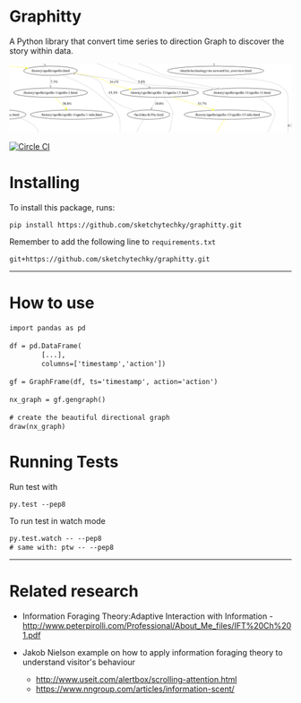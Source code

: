 
# Graphitty

A Python library that convert time series to direction Graph to discover the story within data.


![Example graph](apollo.png)


[![Circle CI](https://circleci.com/gh/sketchytechky/graphitty.svg?style=svg&circle-token=<cirlce-ci-token>)](https://circleci.com/gh/sketchytechky/graphitty)

# Installing

To install this package, runs:

    pip install https://github.com/sketchytechky/graphitty.git

Remember to add the following line to `requirements.txt`

    git+https://github.com/sketchytechky/graphitty.git


-----------


# How to use

```
import pandas as pd

df = pd.DataFrame(
        [...],
        columns=['timestamp','action'])

gf = GraphFrame(df, ts='timestamp', action='action')

nx_graph = gf.gengraph()

# create the beautiful directional graph
draw(nx_graph)
```

# Running Tests

Run test with

    py.test --pep8

To run test in watch mode

    py.test.watch -- --pep8
    # same with: ptw -- --pep8


-----------


# Related research


* Information Foraging Theory:Adaptive Interaction with Information - http://www.peterpirolli.com/Professional/About_Me_files/IFT%20Ch%201.pdf


* Jakob Nielson example on how to apply information foraging theory to understand visitor's behaviour
  - http://www.useit.com/alertbox/scrolling-attention.html
  - https://www.nngroup.com/articles/information-scent/

